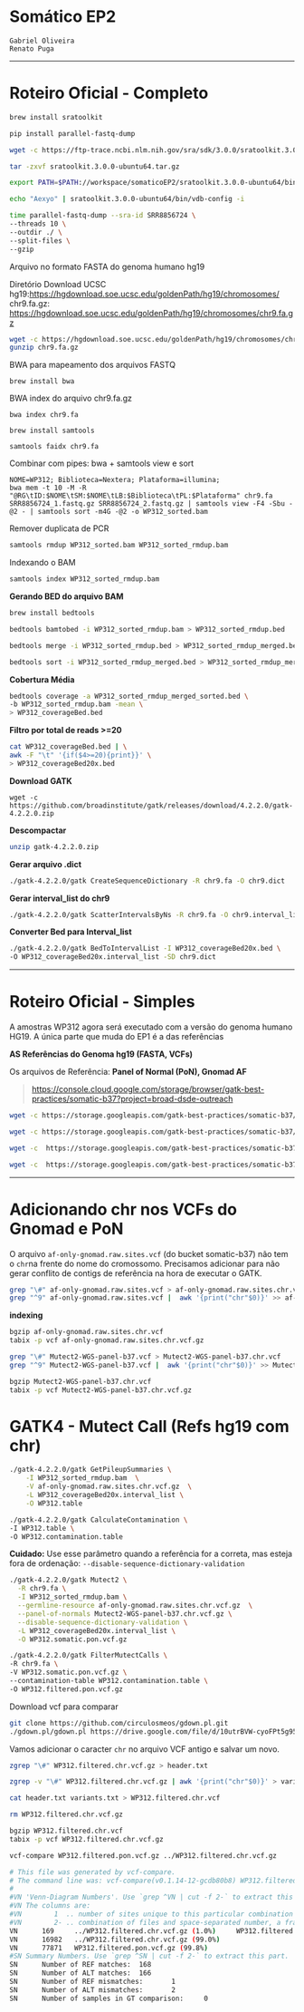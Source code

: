 # Somático EP2

```
Gabriel Oliveira
Renato Puga
```
---
# Roteiro Oficial - Completo

```bash
brew install sratoolkit
```

```bash
pip install parallel-fastq-dump
```

```bash
wget -c https://ftp-trace.ncbi.nlm.nih.gov/sra/sdk/3.0.0/sratoolkit.3.0.0-ubuntu64.tar.gz
```
```bash
tar -zxvf sratoolkit.3.0.0-ubuntu64.tar.gz
```
```bash
export PATH=$PATH://workspace/somaticoEP2/sratoolkit.3.0.0-ubuntu64/bin/
```
```bash
echo "Aexyo" | sratoolkit.3.0.0-ubuntu64/bin/vdb-config -i
```

```bash
time parallel-fastq-dump --sra-id SRR8856724 \
--threads 10 \
--outdir ./ \
--split-files \
--gzip
```

Arquivo no formato FASTA do genoma humano hg19

Diretório Download UCSC hg19:https://hgdownload.soe.ucsc.edu/goldenPath/hg19/chromosomes/
chr9.fa.gz: https://hgdownload.soe.ucsc.edu/goldenPath/hg19/chromosomes/chr9.fa.gz

```bash
wget -c https://hgdownload.soe.ucsc.edu/goldenPath/hg19/chromosomes/chr9.fa.gz
gunzip chr9.fa.gz
```

BWA para mapeamento dos arquivos FASTQ 

```
brew install bwa 
```

BWA index do arquivo chr9.fa.gz

```
bwa index chr9.fa
```

```
brew install samtools 
```

```
samtools faidx chr9.fa
```

Combinar com pipes: bwa + samtools view e sort

```
NOME=WP312; Biblioteca=Nextera; Plataforma=illumina;
bwa mem -t 10 -M -R "@RG\tID:$NOME\tSM:$NOME\tLB:$Biblioteca\tPL:$Plataforma" chr9.fa SRR8856724_1.fastq.gz SRR8856724_2.fastq.gz | samtools view -F4 -Sbu -@2 - | samtools sort -m4G -@2 -o WP312_sorted.bam
```

Remover duplicata de PCR
```bash
samtools rmdup WP312_sorted.bam WP312_sorted_rmdup.bam
```

Indexando o BAM
```bash
samtools index WP312_sorted_rmdup.bam 
```

**Gerando BED do arquivo BAM**

```bash
brew install bedtools
```

```bash
bedtools bamtobed -i WP312_sorted_rmdup.bam > WP312_sorted_rmdup.bed
```

```bash
bedtools merge -i WP312_sorted_rmdup.bed > WP312_sorted_rmdup_merged.bed
```

```bash
bedtools sort -i WP312_sorted_rmdup_merged.bed > WP312_sorted_rmdup_merged_sorted.bed
```


**Cobertura Média**

```bash
bedtools coverage -a WP312_sorted_rmdup_merged_sorted.bed \
-b WP312_sorted_rmdup.bam -mean \
> WP312_coverageBed.bed
```



**Filtro por total de reads >=20**

```bash
cat WP312_coverageBed.bed | \
awk -F "\t" '{if($4>=20){print}}' \
> WP312_coverageBed20x.bed
```

**Download GATK**

```
wget -c https://github.com/broadinstitute/gatk/releases/download/4.2.2.0/gatk-4.2.2.0.zip
```

**Descompactar**

```bash
unzip gatk-4.2.2.0.zip 
```

**Gerar arquivo .dict**

```bash
./gatk-4.2.2.0/gatk CreateSequenceDictionary -R chr9.fa -O chr9.dict
```

**Gerar interval_list do chr9**

```bash
./gatk-4.2.2.0/gatk ScatterIntervalsByNs -R chr9.fa -O chr9.interval_list -OT ACGT
```

**Converter Bed para Interval_list**

```bash
./gatk-4.2.2.0/gatk BedToIntervalList -I WP312_coverageBed20x.bed \
-O WP312_coverageBed20x.interval_list -SD chr9.dict
```

---
# Roteiro Oficial - Simples

A amostras WP312 agora será executado com a versão do genoma humano HG19.
A única parte que muda do EP1 é a das referências

**AS Referências do Genoma hg19 (FASTA, VCFs)**

Os arquivos de Referência: **Panel of Normal (PoN), Gnomad AF**

> https://console.cloud.google.com/storage/browser/gatk-best-practices/somatic-b37?project=broad-dsde-outreach

```bash
wget -c https://storage.googleapis.com/gatk-best-practices/somatic-b37/Mutect2-WGS-panel-b37.vcf
```

```bash
wget -c https://storage.googleapis.com/gatk-best-practices/somatic-b37/Mutect2-WGS-panel-b37.vcf.idx
```

```bash
wget -c  https://storage.googleapis.com/gatk-best-practices/somatic-b37/af-only-gnomad.raw.sites.vcf
```

```bash
wget -c  https://storage.googleapis.com/gatk-best-practices/somatic-b37/af-only-gnomad.raw.sites.vcf.idx
```




---

# Adicionando chr nos VCFs do Gnomad e PoN

O arquivo `af-only-gnomad.raw.sites.vcf` (do bucket somatic-b37) não tem o `chr`na frente do nome do cromossomo. Precisamos adicionar para não gerar conflito de contigs de referência na hora de executar o GATK.

```bash
grep "\#" af-only-gnomad.raw.sites.vcf > af-only-gnomad.raw.sites.chr.vcf
grep "^9" af-only-gnomad.raw.sites.vcf |  awk '{print("chr"$0)}' >> af-only-gnomad.raw.sites.chr.vcf
```

**indexing**

```bash
bgzip af-only-gnomad.raw.sites.chr.vcf
tabix -p vcf af-only-gnomad.raw.sites.chr.vcf.gz
```

```bash
grep "\#" Mutect2-WGS-panel-b37.vcf > Mutect2-WGS-panel-b37.chr.vcf 
grep "^9" Mutect2-WGS-panel-b37.vcf |  awk '{print("chr"$0)}' >> Mutect2-WGS-panel-b37.chr.vcf 
```

```bash
bgzip Mutect2-WGS-panel-b37.chr.vcf 
tabix -p vcf Mutect2-WGS-panel-b37.chr.vcf.gz
```

# GATK4 - Mutect Call (Refs hg19 com chr)

```bash
./gatk-4.2.2.0/gatk GetPileupSummaries \
	-I WP312_sorted_rmdup.bam  \
	-V af-only-gnomad.raw.sites.chr.vcf.gz  \
	-L WP312_coverageBed20x.interval_list \
	-O WP312.table
```

```bash
./gatk-4.2.2.0/gatk CalculateContamination \
-I WP312.table \
-O WP312.contamination.table
```

**Cuidado:** Use esse parâmetro quando a referência for a correta, mas esteja fora de ordenação: `--disable-sequence-dictionary-validation`

```bash
./gatk-4.2.2.0/gatk Mutect2 \
  -R chr9.fa \
  -I WP312_sorted_rmdup.bam \
  --germline-resource af-only-gnomad.raw.sites.chr.vcf.gz  \
  --panel-of-normals Mutect2-WGS-panel-b37.chr.vcf.gz \
  --disable-sequence-dictionary-validation \
  -L WP312_coverageBed20x.interval_list \
  -O WP312.somatic.pon.vcf.gz
```

```bash
./gatk-4.2.2.0/gatk FilterMutectCalls \
-R chr9.fa \
-V WP312.somatic.pon.vcf.gz \
--contamination-table WP312.contamination.table \
-O WP312.filtered.pon.vcf.gz
```

Download vcf para comparar

```bash
git clone https://github.com/circulosmeos/gdown.pl.git
./gdown.pl/gdown.pl https://drive.google.com/file/d/10utrBVW-cyoFPt5g95z1gQYQYTfXM4S7/view?usp=drive_link WP312.filtered.chr.vcf.gz
```

Vamos adicionar o caracter `chr` no arquivo VCF antigo e salvar um novo.

```bash
zgrep "\#" WP312.filtered.chr.vcf.gz > header.txt
```

```bash
zgrep -v "\#" WP312.filtered.chr.vcf.gz | awk '{print("chr"$0)}' > variants.txt
```

```bash
cat header.txt variants.txt > WP312.filtered.chr.vcf
```

```bash
rm WP312.filtered.chr.vcf.gz
```

```bash
bgzip WP312.filtered.chr.vcf
tabix -p vcf WP312.filtered.chr.vcf.gz
```

```bash
vcf-compare WP312.filtered.pon.vcf.gz ../WP312.filtered.chr.vcf.gz 
```

```bash
# This file was generated by vcf-compare.
# The command line was: vcf-compare(v0.1.14-12-gcdb80b8) WP312.filtered.pon.vcf.gz ../WP312.filtered.chr.vcf.gz
#
#VN 'Venn-Diagram Numbers'. Use `grep ^VN | cut -f 2-` to extract this part.
#VN The columns are: 
#VN        1  .. number of sites unique to this particular combination of files
#VN        2- .. combination of files and space-separated number, a fraction of sites in the file
VN      169     ../WP312.filtered.chr.vcf.gz (1.0%)     WP312.filtered.pon.vcf.gz (0.2%)
VN      16982   ../WP312.filtered.chr.vcf.gz (99.0%)
VN      77871   WP312.filtered.pon.vcf.gz (99.8%)
#SN Summary Numbers. Use `grep ^SN | cut -f 2-` to extract this part.
SN      Number of REF matches:  168
SN      Number of ALT matches:  166
SN      Number of REF mismatches:       1
SN      Number of ALT mismatches:       2
SN      Number of samples in GT comparison:     0
```
